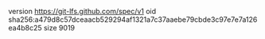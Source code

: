 version https://git-lfs.github.com/spec/v1
oid sha256:a479d8c57dceaacb529294af1321a7c37aaebe79cbde3c97e7e7a126ea4b8c25
size 9019

